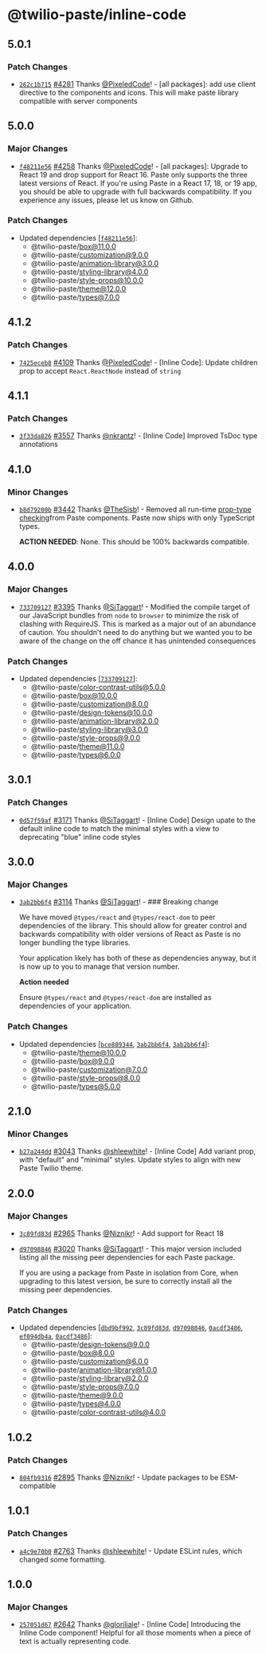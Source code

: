 # @twilio-paste/inline-code

## 5.0.1

### Patch Changes

- [`262c1b715`](https://github.com/twilio-labs/paste/commit/262c1b71503e735ef98a4bdb6491ad5277cc2597) [#4281](https://github.com/twilio-labs/paste/pull/4281) Thanks [@PixeledCode](https://github.com/PixeledCode)! - [all packages]: add use client directive to the components and icons. This will make paste library compatible with server components

## 5.0.0

### Major Changes

- [`f48211e56`](https://github.com/twilio-labs/paste/commit/f48211e5681a0c7afc5055842fe98273174fde2a) [#4258](https://github.com/twilio-labs/paste/pull/4258) Thanks [@PixeledCode](https://github.com/PixeledCode)! - [all packages]: Upgrade to React 19 and drop support for React 16. Paste only supports the three latest versions of React. If you're using Paste in a React 17, 18, or 19 app, you should be able to upgrade with full backwards compatibility. If you experience any issues, please let us know on Github.

### Patch Changes

- Updated dependencies [[`f48211e56`](https://github.com/twilio-labs/paste/commit/f48211e5681a0c7afc5055842fe98273174fde2a)]:
  - @twilio-paste/box@11.0.0
  - @twilio-paste/customization@9.0.0
  - @twilio-paste/animation-library@3.0.0
  - @twilio-paste/styling-library@4.0.0
  - @twilio-paste/style-props@10.0.0
  - @twilio-paste/theme@12.0.0
  - @twilio-paste/types@7.0.0

## 4.1.2

### Patch Changes

- [`7425eceb8`](https://github.com/twilio-labs/paste/commit/7425eceb892b15becce4ed5da13e79045c3cfb63) [#4109](https://github.com/twilio-labs/paste/pull/4109) Thanks [@PixeledCode](https://github.com/PixeledCode)! - [Inline Code]: Update children prop to accept `React.ReactNode` instead of `string`

## 4.1.1

### Patch Changes

- [`3f33da826`](https://github.com/twilio-labs/paste/commit/3f33da826be1f339dc960bd91ae07b6186c87bb8) [#3557](https://github.com/twilio-labs/paste/pull/3557) Thanks [@nkrantz](https://github.com/nkrantz)! - [Inline Code] Improved TsDoc type annotations

## 4.1.0

### Minor Changes

- [`b8d79200b`](https://github.com/twilio-labs/paste/commit/b8d79200b03d2bef7e0f2106ea1ab2bc6335bc85) [#3442](https://github.com/twilio-labs/paste/pull/3442) Thanks [@TheSisb](https://github.com/TheSisb)! - Removed all run-time [prop-type checking](https://www.npmjs.com/package/prop-types)from Paste components. Paste now ships with only TypeScript types.

  **ACTION NEEDED**: None. This should be 100% backwards compatible.

## 4.0.0

### Major Changes

- [`733709127`](https://github.com/twilio-labs/paste/commit/7337091278722531e0b7498163be96857c889603) [#3395](https://github.com/twilio-labs/paste/pull/3395) Thanks [@SiTaggart](https://github.com/SiTaggart)! - Modified the compile target of our JavaScript bundles from `node` to `browser` to minimize the risk of clashing with RequireJS. This is marked as a major out of an abundance of caution. You shouldn't need to do anything but we wanted you to be aware of the change on the off chance it has unintended consequences

### Patch Changes

- Updated dependencies [[`733709127`](https://github.com/twilio-labs/paste/commit/7337091278722531e0b7498163be96857c889603)]:
  - @twilio-paste/color-contrast-utils@5.0.0
  - @twilio-paste/box@10.0.0
  - @twilio-paste/customization@8.0.0
  - @twilio-paste/design-tokens@10.0.0
  - @twilio-paste/animation-library@2.0.0
  - @twilio-paste/styling-library@3.0.0
  - @twilio-paste/style-props@9.0.0
  - @twilio-paste/theme@11.0.0
  - @twilio-paste/types@6.0.0

## 3.0.1

### Patch Changes

- [`0d57f59af`](https://github.com/twilio-labs/paste/commit/0d57f59af2d8fc53afc9976fe81708965c8f589c) [#3171](https://github.com/twilio-labs/paste/pull/3171) Thanks [@SiTaggart](https://github.com/SiTaggart)! - [Inline Code] Design upate to the default inline code to match the minimal styles with a view to deprecating "blue" inline code styles

## 3.0.0

### Major Changes

- [`3ab2bb6f4`](https://github.com/twilio-labs/paste/commit/3ab2bb6f4b294379e9dcba4ad7173ebf18eac56c) [#3114](https://github.com/twilio-labs/paste/pull/3114) Thanks [@SiTaggart](https://github.com/SiTaggart)! - ### Breaking change

  We have moved `@types/react` and `@types/react-dom` to peer dependencies of the library. This should allow for greater control and backwards compatibility with older versions of React as Paste is no longer bundling the type libraries.

  Your application likely has both of these as dependencies anyway, but it is now up to you to manage that version number.

  **Action needed**

  Ensure `@types/react` and `@types/react-dom` are installed as dependencies of your application.

### Patch Changes

- Updated dependencies [[`bce889344`](https://github.com/twilio-labs/paste/commit/bce889344773d840d7dc75902e1be64f1a010da3), [`3ab2bb6f4`](https://github.com/twilio-labs/paste/commit/3ab2bb6f4b294379e9dcba4ad7173ebf18eac56c), [`3ab2bb6f4`](https://github.com/twilio-labs/paste/commit/3ab2bb6f4b294379e9dcba4ad7173ebf18eac56c)]:
  - @twilio-paste/theme@10.0.0
  - @twilio-paste/box@9.0.0
  - @twilio-paste/customization@7.0.0
  - @twilio-paste/style-props@8.0.0
  - @twilio-paste/types@5.0.0

## 2.1.0

### Minor Changes

- [`b27a244dd`](https://github.com/twilio-labs/paste/commit/b27a244dd162a0cf7ffd41e8b792f22abc2848af) [#3043](https://github.com/twilio-labs/paste/pull/3043) Thanks [@shleewhite](https://github.com/shleewhite)! - [Inline Code] Add variant prop, with "default" and "minimal" styles. Update styles to align with new Paste Twilio theme.

## 2.0.0

### Major Changes

- [`3c89fd83d`](https://github.com/twilio-labs/paste/commit/3c89fd83d09c0f49e362c4d33ade4d3688d7381a) [#2965](https://github.com/twilio-labs/paste/pull/2965) Thanks [@Niznikr](https://github.com/Niznikr)! - Add support for React 18

* [`d97098846`](https://github.com/twilio-labs/paste/commit/d970988465700f5b396f71911b750ba2ac7f5bea) [#3020](https://github.com/twilio-labs/paste/pull/3020) Thanks [@SiTaggart](https://github.com/SiTaggart)! - This major version included listing all the missing peer dependencies for each Paste package.

  If you are using a package from Paste in isolation from Core, when upgrading to this latest version, be sure to correctly install all the missing peer dependencies.

### Patch Changes

- Updated dependencies [[`dbd9bf992`](https://github.com/twilio-labs/paste/commit/dbd9bf992c6dfec2858a8a73e7ec428d8185f12c), [`3c89fd83d`](https://github.com/twilio-labs/paste/commit/3c89fd83d09c0f49e362c4d33ade4d3688d7381a), [`d97098846`](https://github.com/twilio-labs/paste/commit/d970988465700f5b396f71911b750ba2ac7f5bea), [`0acdf3486`](https://github.com/twilio-labs/paste/commit/0acdf3486c0956d5e70fda67c8031eda96aae9ee), [`ef094db4a`](https://github.com/twilio-labs/paste/commit/ef094db4a259f734eac1ad926edfd07e5b4e58df), [`0acdf3486`](https://github.com/twilio-labs/paste/commit/0acdf3486c0956d5e70fda67c8031eda96aae9ee)]:
  - @twilio-paste/design-tokens@9.0.0
  - @twilio-paste/box@8.0.0
  - @twilio-paste/customization@6.0.0
  - @twilio-paste/animation-library@1.0.0
  - @twilio-paste/styling-library@2.0.0
  - @twilio-paste/style-props@7.0.0
  - @twilio-paste/theme@9.0.0
  - @twilio-paste/types@4.0.0
  - @twilio-paste/color-contrast-utils@4.0.0

## 1.0.2

### Patch Changes

- [`804fb9316`](https://github.com/twilio-labs/paste/commit/804fb9316aa473529920a269b204dbb2710abd1b) [#2895](https://github.com/twilio-labs/paste/pull/2895) Thanks [@Niznikr](https://github.com/Niznikr)! - Update packages to be ESM-compatible

## 1.0.1

### Patch Changes

- [`a4c9e70b0`](https://github.com/twilio-labs/paste/commit/a4c9e70b0820bfb2a41f58a61e7f991d9fa3a09b) [#2763](https://github.com/twilio-labs/paste/pull/2763) Thanks [@shleewhite](https://github.com/shleewhite)! - Update ESLint rules, which changed some formatting.

## 1.0.0

### Major Changes

- [`257051d67`](https://github.com/twilio-labs/paste/commit/257051d67988132c8d96b04940d35c401b622aa5) [#2642](https://github.com/twilio-labs/paste/pull/2642) Thanks [@gloriliale](https://github.com/gloriliale)! - [Inline Code] Introducing the Inline Code component! Helpful for all those moments when a piece of text is actually representing code.
